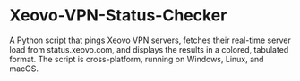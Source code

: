 # Xeovo-VPN-Status-Checker
A Python script that pings Xeovo VPN servers, fetches their real-time server load from status.xeovo.com, and displays the results in a colored, tabulated format. The script is cross-platform, running on Windows, Linux, and macOS.
